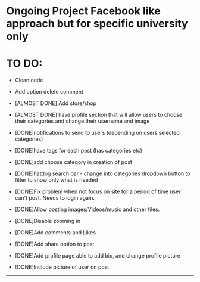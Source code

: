 # Ongoing Project Facebook like approach but for specific university only

# TO DO:

- Clean code
- Add option delete comment
- [ALMOST DONE] Add store/shop
- [ALMOST DONE] have profile section that will allow users to choose their categories and change their username and image

  
- [DONE]notifications to send to users (depending on users selected categories)
- [DONE]have tags for each post (has categories etc)
- [DONE]add choose category in creation of post
- [DONE]hatdog search bar - change into categories dropdown button to filter to show only what is needed
- [DONE]Fix problem when not focus on site for a period of time user can't post. Needs to login again.
- [DONE]Allow posting images/Videos/music and other files.
- [DONE]Disable zooming in
- [DONE]Add comments and Likes
- [DONE]Add share option to post
- [DONE]Add profile page able to add bio, and change profile picture
- [DONE]Include picture of user on post
 


------------------------------------------------------------------------------------------------------------
